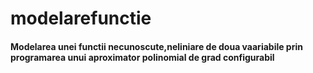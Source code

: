 # modelarefunctie
#### Modelarea unei functii necunoscute,neliniare de doua vaariabile prin programarea unui aproximator polinomial de grad configurabil 
